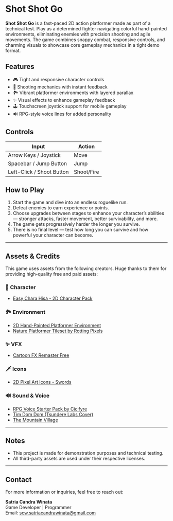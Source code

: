 # Shot Shot Go

**Shot Shot Go** is a fast-paced 2D action platformer made as part of a technical test. Play as a determined fighter navigating colorful hand-painted environments, eliminating enemies with precision shooting and agile movements. The game combines snappy combat, responsive controls, and charming visuals to showcase core gameplay mechanics in a tight demo format.

## Features

- 🎮 Tight and responsive character controls  
- 🔫 Shooting mechanics with instant feedback  
- 🏞️ Vibrant platformer environments with layered parallax  
- ✨ Visual effects to enhance gameplay feedback  
- 🕹️ Touchscreen joystick support for mobile gameplay  
- 🔊 RPG-style voice lines for added personality  

## Controls

| Input       | Action         |
|-------------|----------------|
| Arrow Keys / Joystick | Move            |
| Spacebar / Jump Button | Jump            |
| Left-Click / Shoot Button       | Shoot/Fire      |

## How to Play

1. Start the game and dive into an endless roguelike run.
2. Defeat enemies to earn experience or points.
3. Choose upgrades between stages to enhance your character’s abilities — stronger attacks, faster movement, better survivability, and more.
4. The game gets progressively harder the longer you survive.
5. There is no final level — test how long you can survive and how powerful your character can become.

---

## Assets & Credits

This game uses assets from the following creators. Huge thanks to them for providing high-quality free and paid assets:

### 🧍 Character
- [Easy Chara Hisa - 2D Character Pack](https://assetstore.unity.com/packages/2d/characters/easy-chara-hisa-2d-character-pack-313655)

### 🏞️ Environment
- [2D Hand-Painted Platformer Environment](https://assetstore.unity.com/packages/2d/environments/2d-hand-painted-platformer-environment-227159)
- [Nature Platformer Tileset by Rotting Pixels](https://rottingpixels.itch.io/nature-platformer-tileset)

### ✨ VFX
- [Cartoon FX Remaster Free](https://assetstore.unity.com/packages/vfx/particles/cartoon-fx-remaster-free-109565)

### 🗡️ Icons
- [2D Pixel Art Icons - Swords](https://assetstore.unity.com/packages/2d/gui/icons/2d-pixel-art-icons-swords-259620)

### 🔊 Sound & Voice
- [RPG Voice Starter Pack by Cicifyre](https://cicifyre.itch.io/rpg-voice-starter-pack)
- [Tim Dom Dom (Tsundere Labs Cover)](https://www.youtube.com/watch?v=ATkzdG4J4Hw)
- [The Mountain Village](https://www.youtube.com/watch?v=rI8RbDaE7Dk)

---

## Notes

- This project is made for demonstration purposes and technical testing.
- All third-party assets are used under their respective licenses.

---

## Contact

For more information or inquiries, feel free to reach out:

**Satria Candra Winata**  
Game Developer | Programmer  
Email: scw.satriacandrawinata@gmail.com
